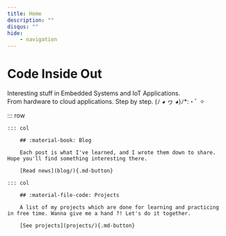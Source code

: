 ```yaml
---
title: Home
description: ""
disqus: ""
hide:
    - navigation
---
```


<style>
    .md-typeset .cover {
        display: none;
    } /*隱藏頁面封面資訊*/
    .md-typeset .cover + hr {
        display: none;
    } /*隱藏頁面分隔線*/
    .md-typeset h1,
    .md-typeset h2 {
        color: navy;
    } /*設定h1及h2標籤字體顏色*/
</style>

# Code Inside Out

Interesting stuff in Embedded Systems and IoT Applications.\
From hardware to cloud applications. Step by step.
(ﾉ ◕ ヮ ◕)ﾉ*:・ﾟ ✧

::: row

    ::: col

        ## :material-book: Blog

        Each post is what I've learned, and I wrote them down to share. Hope you'll find something interesting there.

        [Read news](blog/){.md-button}

    ::: col

        ## :material-file-code: Projects

        A list of my projects which are done for learning and practicing in free time. Wanna give me a hand ?! Let's do it together.

        [See projects](projects/){.md-button}
